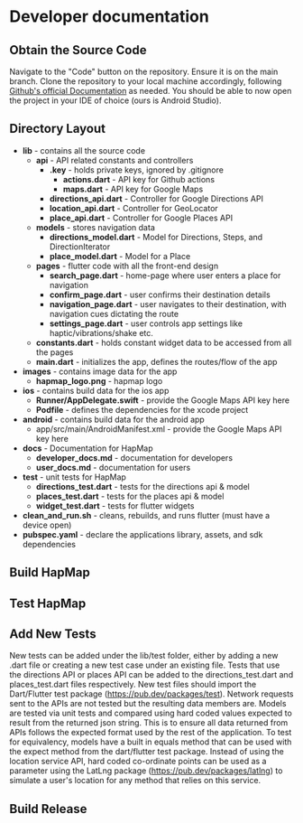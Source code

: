 # Developer documentation

## Obtain the Source Code
Navigate to the "Code" button on the repository. Ensure it is on the main branch. Clone the repository to your local machine accordingly, following [Github's official Documentation](https://docs.github.com/en/repositories/creating-and-managing-repositories/cloning-a-repository) as needed. You should be able to now open the project in your IDE of choice (ours is Android Studio).

## Directory Layout
* **lib** - contains all the source code
  * **api** - API related constants and controllers
    * **.key** - holds private keys, ignored by .gitignore 
      * **actions.dart** - API key for Github actions
      * **maps.dart** - API key for Google Maps
    * **directions_api.dart** - Controller for Google Directions API
    * **location_api.dart** - Controller for GeoLocator 
    * **place_api.dart** - Controller for Google Places API
  * **models** - stores navigation data
    * **directions_model.dart** - Model for Directions, Steps, and DirectionIterator
    * **place_model.dart** - Model for a Place
  * **pages** - flutter code with all the front-end design
    * **search_page.dart** - home-page where user enters a place for navigation
    * **confirm_page.dart** - user confirms their destination details
    * **navigation_page.dart** - user navigates to their destination, with navigation cues dictating the route
    * **settings_page.dart** - user controls app settings like haptic/vibrations/shake etc.
  * **constants.dart** - holds constant widget data to be accessed from all the pages
  * **main.dart** - initializes the app, defines the routes/flow of the app
* **images** - contains image data for the app
  * **hapmap_logo.png** - hapmap logo
* **ios** - contains build data for the ios app
  * **Runner/AppDelegate.swift** - provide the Google Maps API key here
  * **Podfile** - defines the dependencies for the xcode project
* **android** - contains build data for the android app
  * app/src/main/AndroidManifest.xml - provide the Google Maps API key here
* **docs** - Documentation for HapMap
  * **developer_docs.md** - documentation for developers
  * **user_docs.md** - documentation for users
* **test** - unit tests for HapMap
  * **directions_test.dart** - tests for the directions api & model
  * **places_test.dart** - tests for the places api & model
  * **widget_test.dart** - tests for flutter widgets
* **clean_and_run.sh** - cleans, rebuilds, and runs flutter (must have a device open)
* **pubspec.yaml** - declare the applications library, assets, and sdk dependencies
## Build HapMap

## Test HapMap

## Add New Tests
New tests can be added under the lib/test folder, either by adding a new .dart file or creating a new test case under an existing file. Tests that use the directions API or places API can be added to the directions_test.dart and places_test.dart files respectively. New test files should import the Dart/Flutter test package (https://pub.dev/packages/test). Network requests sent to the APIs are not tested but the resulting data members are. Models are tested via unit tests and compared using hard coded values expected to result from the returned json string. This is to ensure all data returned from APIs follows the expected format used by the rest of the application.
To test for equivalency, models have a built in equals method that can be used with the expect method from the dart/flutter test package. Instead of using the location service API, hard coded co-ordinate points can be used as a parameter using the LatLng package (https://pub.dev/packages/latlng) to simulate a user's location for any method that relies on this service.  

## Build Release
